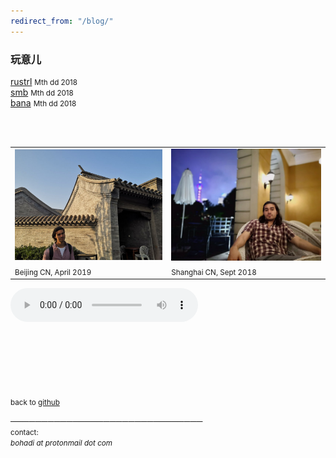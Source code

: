 ```yaml
---
redirect_from: "/blog/"
---
```


### 玩意儿
[rustrl](./rustrl/)                                          <small>Mth dd 2018</small><br>
[smb](./smb/)                                                <small>Mth dd 2018</small><br>
[bana](./rotjs_tut/)                                         <small>Mth dd 2018</small><br>

<br><br>

<table>
<tr>
  <td> <img src="./get/beijing.jpg" width="300"> </td>
  <td> <img src="./get/shanghai.jpg" width="300"> </td>
</tr>
<tr>
  <td> <small> Beijing CN, April 2019 </small> </td>
  <td> <small> Shanghai CN, Sept 2018 </small> </td>
</tr>
</table>

<audio width="400" height="40" controls controlsList="nodownload">
  <source src="./get/noodle.mp3" type="audio/mpeg">
</audio>

<br>

<!--
### random
[Chinese](./blog/chinese/)                                   <small>Mth dd 2018 updated</small><br>
[Persian](./blog/persian/)                                   <small>Mth dd 2018 updated</small><br>
[Interesting Maps](./blog/maps/)                             <small>Mth dd 2018</small><br>
[Hello, World!](./blog/hello/)                               <small>Oct 10 2018</small><br>

### stuff
[Raymarching Distance Fields](./blog/raymarching/)           <small>Mth dd 2018</small><br>
[Space](./blog/space/)                                       <small>Mth dd 2018</small><br>
[Statecraft](./blog/statecraft/)                             <small>Mth dd 2018</small><br>
[Bodi Intl](./blog/bodi/)                                    <small>Mth dd 2018</small><br>
[Chinese Language combinatorial structure](./blog/combinatorics/) <small>Mth dd 2018</small><br>
[Bricknance](./blog/bricknance/)                             <small>Mth dd 2018</small><br>
  -->

<br><br><br> <br><br><br>
<small>back to [github](https://github.com/bohadi)</small>

───────────────────────────────<br>
<small>
contact:<br>
<i> bohadi at protonmail dot com </i><br>
</small>

<script async src="https://www.googletagmanager.com/gtag/js?id=UA-106946514-1"></script>
<script>
  window.dataLayer = window.dataLayer || [];
  function gtag(){dataLayer.push(arguments)};
  gtag('js', new Date());
  gtag('config', 'UA-106946514-1');
</script>
<meta http-equiv="Cache-Control" content="no-cache, no-store, must-revalidate">
<meta http-equiv="Pragma" content="no-cache">
<meta http-equiv="Expires" content="0">
